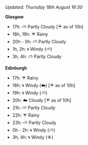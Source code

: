 *Updated: Thursday 18th August 16:30*

**Glasgow**

* 17h: :partly_sunny: Partly Cloudy [:umbrella: as of 10h]
* 18h, 19h: :umbrella: Rainy
* 20h - 0h: :partly_sunny: Partly Cloudy
* 1h, 2h: :cyclone: Windy (:partly_sunny:)
* 3h, 4h: :partly_sunny: Partly Cloudy

**Edinburgh**

* 17h: :umbrella: Rainy
* 18h: :cyclone: Windy (:cloud:) [:umbrella: as of 10h]
* 19h: :cyclone: Windy (:partly_sunny:)
* 20h: :cloud: Cloudy [:umbrella: as of 10h]
* 21h: :partly_sunny: Partly Cloudy
* 22h: :umbrella: Rainy
* 23h: :partly_sunny: Partly Cloudy
* 0h - 2h: :cyclone: Windy (:partly_sunny:)
* 3h, 4h: :cyclone: Windy (:sunny:)
